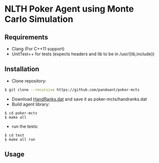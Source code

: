 # NLTH Poker Agent using Monte Carlo Simulation

## Requirements
* Clang (For C++11 support)
* UnitTest++ for tests (expects headers and lib to be in /usr/{lib,include})

## Installation
* Clone repository:
```bash
$ git clone --recursive https://github.com/pandaant/poker-mcts
```
* Download [HandRanks.dat](https://github.com/christophschmalhofer/poker/blob/master/XPokerEval/XPokerEval.TwoPlusTwo/HandRanks.dat) and save it as poker-mcts/handranks.dat
* Build agent library:
```shell
$ cd poker-mcts
$ make all
```
* run the tests:
```shell
$ cd test
$ make all run
```

## Usage
